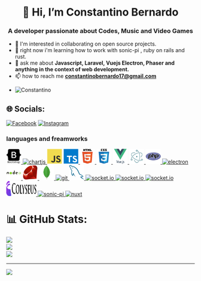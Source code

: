 <h1 align="center">👋 Hi, I’m Constantino Bernardo</h1>
<h3 align="center">A developer passionate about Codes, Music and Video Games </h3>

- 👀 I'm interested in collaborating on open source projects.
- 🌱 right now i'm learning how to work with sonic-pi , ruby ​​on rails and rust.
- 💬 ask me about **Javascript, Laravel, Vuejs Electron, Phaser and anything in the context of web development.**
- 📫 how to reach me
    **constantinobernardo17@gmail.com**
- <p align="left"> <img src="https://komarev.com/ghpvc/?username=ConstantinoBernardo&label=Profile%20views&color=0e75b6&style=flat" alt="Constantino" /> </p>

## 🌐 Socials:
[![Facebook](https://img.shields.io/badge/Facebook-%231877F2.svg?logo=Facebook&logoColor=white)](https://www.facebook.com/profile.php?id=100074953341913) [![Instagram](https://img.shields.io/badge/Instagram-%23E4405F.svg?logo=Instagram&logoColor=white)](https://instagram.com/medsonbernardo) 


<h3 align="left">languages ​​and freamworks </h3>
  <p align="left">
    <a href="https://getbootstrap.com" target="_blank"> <img src="https://raw.githubusercontent.com/devicons/devicon/master/icons/bootstrap/bootstrap-plain-wordmark.svg" alt="bootstrap" width="40" height="40"/> </a>
    <a href ="https://www.chartjs.org" target="_blank"> <img src="https://www.chartjs.org/media/logo-title.svg" alt="chartjs" width="40 " height="40"/> </a>
    <a href="https://developer.mozilla.org/en-US/docs/Web/JavaScript" target="_blank"> <img src="https://raw.githubusercontent.com/devicons/devicon/master/icons/javascript/javascript-original.svg" alt="javascript" width="40" height="40"/></a>
    <a href="https://developer.mozilla.org/en-US/docs/Web/JavaScript" target="_blank"> <img src="https://raw.githubusercontent.com/devicons/devicon/master/icons/typescript/typescript-original.svg" alt="javascript" width="40" height="40"/> </a>
    <a href="https:// www.w3.org/html/" target="_blank"> <img src="https://raw.githubusercontent.com/devicons/devicon/master/icons/html5/html5-original-wordmark.svg" alt= "html5" width="40" height="40"/> </a>
    <a href="https://www.w3schools.com/css/" target="_blank"> <img src="https://raw.githubusercontent.com/devicons/devicon/master/icons/css3/css3-original-wordmark.svg" alt="css3" width="40" height="40"/> </a>
    <a href="https://vuejs.org/" target="_blank"> <img src="https://raw.githubusercontent.com/devicons/devicon/master/icons/vuejs/vuejs-original-wordmark.svg" alt="vuejs" width="40" height="40"/> </ a>
   <a href="https://www.electronjs.org" target="_blank"> <img src="https://raw.githubusercontent.com/devicons/devicon/master/icons/electron/electron-original.svg" alt="electron" width="40" height="40"/> </a>
    <a href="https://www.electronjs.org" target="_blank"> <img src="https://raw.githubusercontent.com/devicons/devicon/master/icons/php/php-original.svg" alt="electron" width="40" height="40"/> </a>
    <a href="https://www.electronjs.org" target="_blank"> <img src="https://raw.githubusercontent.com/laravel/art/master/logo-lockup/5%20SVG/2%20CMYK/1%20Full%20Color/laravel-logolockup-cmyk-red.svg" alt="electron" width="40" height="40"/> </a>
    <a href="https://www.electronjs.org" target="_blank"> <img src="https://raw.githubusercontent.com/devicons/devicon/master/icons/nodejs/nodejs-original-wordmark.svg" alt="electron" width="40" height="40"/> </a>
     <a href="https://www.electronjs.org" target="_blank"> <img src="https://raw.githubusercontent.com/devicons/devicon/master/icons/ruby/ruby-original.svg" alt="electron" width="40" height="40"/> </a>
    <a href="https://www.electronjs.org" target="_blank"> <img src="https://raw.githubusercontent.com/devicons/devicon/master/icons/mongodb/mongodb-original.svg" alt="electron" width="40" height="40"/> </a>
    <a href="https://git-scm.com/" target="_blank"> <img src="https://www.vectorlogo.zone/logos/git-scm/git-scm-icon.svg" alt="git" width="40"height="40"/> </a>
    <a href="https://www.electronjs.org" target="_blank"> <img src="https://raw.githubusercontent.com/devicons/devicon/master/icons/mysql/mysql-original.svg" alt="electron" width="40" height="40"/> </a>
    <a href="https://www.electronjs.org" target="_blank"> <img src="https://avatars.githubusercontent.com/u/10566080?s=200&v=4" alt="socket.io" width="40" height="40"/> </a>
    <a href="https://phaser.io" target="_blank"> <img src="https://phaser.io/images/logo/logo-download-vector.png" alt="socket.io" width="40" height="40"/> </a>
    <a href="https://phaser.io" target="_blank"> <img src="https://avatars.githubusercontent.com/u/11019186?s=200&v=4" alt="socket.io" width="40" height="40"/> </a>
    <a href="https://colyseus.io" target="_blank"> <img src="https://raw.githubusercontent.com/colyseus/colyseus/master/media/header.png" alt="colyseus" width="80" height="40"/> </a>
    <a href="https://sonic-pi.net" target="_blank"> <img src="https://sonic-pi.net/media/images/home/logo.png" alt="sonic-pi" width="40" height="40"/> </a>
    <a href="https://sonic-pi.net" target="_blank"> <img src="https://avatars.githubusercontent.com/u/23360933?s=200&v=4" alt="nuxt" width="40" height="40"/> </a>
</p>


# 📊 GitHub Stats:
![](https://github-readme-stats.vercel.app/api?username=ConstantinoBernardo&theme=dark&hide_border=false&include_all_commits=false&count_private=false)<br/>
![](https://github-readme-streak-stats.herokuapp.com/?user=ConstantinoBernardo&theme=dark&hide_border=false)<br/>
![](https://github-readme-stats.vercel.app/api/top-langs/?username=ConstantinoBernardo&theme=dark&hide_border=false&include_all_commits=false&count_private=false&layout=compact)

---
[![](https://visitcount.itsvg.in/api?id=ConstantinoBernardo&icon=0&color=0)](https://visitcount.itsvg.in)
